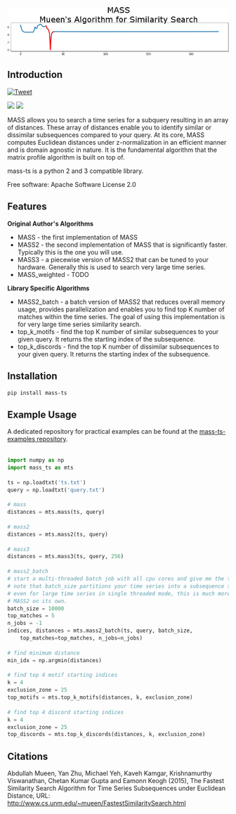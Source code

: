 <div style="text-align:center"><img src="docs/mass-logo.png" /></div>

Introduction
------------
[![Tweet](https://img.shields.io/twitter/url/http/shields.io.svg?style=social)](https://twitter.com/intent/tweet?text=Check%20out%20mass-ts!%20MASS%20implementations%20in%20Python%202%20and%203.%20Free%20and%20open%20source.&url=https://github.com/tylerwmarrs/mass-ts&via=tylerwmarrs&hashtags=datascience,datamining,timeseries)

[<img src="https://img.shields.io/pypi/v/mass_ts.svg">](https://pypi.python.org/pypi/mass_ts)
[<img src="https://img.shields.io/travis/tylerwmarrs/mass-ts.svg">](https://travis-ci.org/tylerwmarrs/mass-ts)

MASS allows you to search a time series for a subquery resulting in an array of distances. These array of distances enable you to identify similar or dissimilar subsequences compared to your query. At its core, MASS computes Euclidean distances under z-normalization in an efficient manner and is domain agnostic in nature. It is the fundamental algorithm that the matrix profile algorithm is built on top of. 

mass-ts is a python 2 and 3 compatible library.

Free software: Apache Software License 2.0


Features
--------

**Original Author's Algorithms**
* MASS - the first implementation of MASS
* MASS2 - the second implementation of MASS that is significantly faster. Typically this is the one you will use.
* MASS3 - a piecewise version of MASS2 that can be tuned to your hardware. Generally this is used to search very large time series.
* MASS_weighted - TODO

**Library Specific Algorithms**
* MASS2_batch - a batch version of MASS2 that reduces overall memory usage, provides parallelization and enables you to find top K number of matches within the time series. The goal of using this implementation is for very large time series similarity search.
* top_k_motifs - find the top K number of similar subsequences to your given query. It returns the starting index of the subsequence.
* top_k_discords - find the top K number of dissimilar subsequences to your given query. It returns the starting index of the subsequence.

Installation
------------
```
pip install mass-ts
```

Example Usage
-------------
A dedicated repository for practical examples can be found at the [mass-ts-examples repository](https://github.com/tylerwmarrs/mass-ts-examples).

```python

import numpy as np
import mass_ts as mts

ts = np.loadtxt('ts.txt')
query = np.loadtxt('query.txt')

# mass
distances = mts.mass(ts, query)

# mass2
distances = mts.mass2(ts, query)

# mass3
distances = mts.mass3(ts, query, 256)

# mass2_batch
# start a multi-threaded batch job with all cpu cores and give me the top 5 matches.
# note that batch_size partitions your time series into a subsequence similarity search.
# even for large time series in single threaded mode, this is much more memory efficient than
# MASS2 on its own.
batch_size = 10000
top_matches = 5
n_jobs = -1
indices, distances = mts.mass2_batch(ts, query, batch_size, 
    top_matches=top_matches, n_jobs=n_jobs)

# find minimum distance
min_idx = np.argmin(distances)

# find top 4 motif starting indices
k = 4
exclusion_zone = 25
top_motifs = mts.top_k_motifs(distances, k, exclusion_zone)

# find top 4 discord starting indices
k = 4
exclusion_zone = 25
top_discords = mts.top_k_discords(distances, k, exclusion_zone)
```

Citations
---------
Abdullah Mueen, Yan Zhu, Michael Yeh, Kaveh Kamgar, Krishnamurthy Viswanathan, Chetan Kumar Gupta and Eamonn Keogh (2015), The Fastest Similarity Search Algorithm for Time Series Subsequences under Euclidean Distance, URL: http://www.cs.unm.edu/~mueen/FastestSimilaritySearch.html
